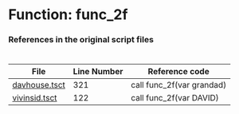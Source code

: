 # Function: func_2f
### References in the original script files

#

| File | Line Number | Reference code |
| --- | --- | --- |
| [davhouse.tsct](../../../out/davhouse.tsct#L321) | 321 | call func_2f(var grandad) |
| [vivinsid.tsct](../../../out/vivinsid.tsct#L122) | 122 | call func_2f(var DAVID) |
